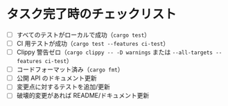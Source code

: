 # タスク完了時のチェックリスト

- [ ] すべてのテストがローカルで成功（`cargo test`）
- [ ] CI 用テストが成功（`cargo test --features ci-test`）
- [ ] Clippy 警告ゼロ（`cargo clippy -- -D warnings` または `--all-targets --features ci-test`）
- [ ] コードフォーマット済み（`cargo fmt`）
- [ ] 公開 API のドキュメント更新
- [ ] 変更点に対するテストを追加/更新
- [ ] 破壊的変更があれば README/ドキュメント更新
